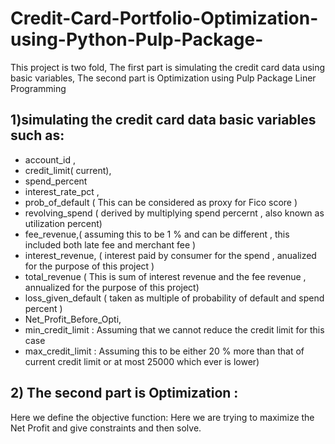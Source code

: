 # Credit-Card-Portfolio-Optimization-using-Python-Pulp-Package-

This project is two fold, The first part is simulating the credit card data using basic variables, The second part is Optimization using Pulp Package Liner Programming



<h2> 1)simulating the credit card data basic variables such as: </h2>

- account_id	,
- credit_limit( current),
- spend_percent	
- interest_rate_pct	,
- prob_of_default ( This can be considered as proxy for Fico score )
- revolving_spend ( derived by multiplying spend percernt , also known as utilization percent)
- fee_revenue,( assuming this to be 1 % and can be different , this included both late fee and merchant fee )
- interest_revenue, ( interest paid by consumer for the spend , anualized for the purpose of this project )
- total_revenue ( This is sum of interest revenue and the fee revenue , annualized for the purpose of this project)
- loss_given_default ( taken as multiple of probability of default and spend percent )
- Net_Profit_Before_Opti, 
- min_credit_limit : Assuming that we cannot reduce the credit limit for this case 
- max_credit_limit : Assuming this to be either 20 % more than that of current credit limit or at most 25000 which ever is lower)

 <h2> 2) The second part is Optimization :  </h2>

Here we define the objective function: Here we are trying to maximize the Net Profit 
and give constraints and then solve.


 
